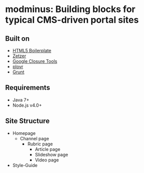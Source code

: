 # modminus: Building blocks for typical CMS-driven portal sites

## Built on
* [HTML5 Boilerplate](https://html5boilerplate.com/)
* [Zetzer](https://github.com/brainshave/zetzer)
* [Google Closure Tools](https://developers.google.com/closure/)
* [plovr](https://github.com/bolinfest/plovr)
* [Grunt](http://gruntjs.com/)

## Requirements
* Java 7+
* Node.js v4.0+

## Site Structure
* Homepage
  * Channel page
    * Rubric page
      * Article page
      * Slideshow page
      * Video page
* Style-Guide
